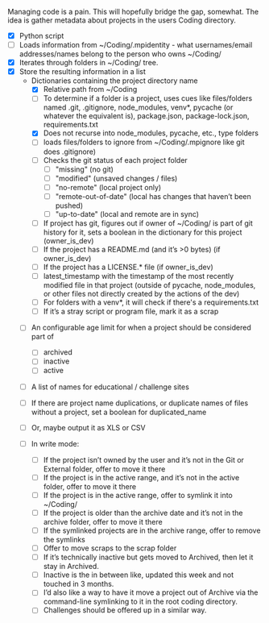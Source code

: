 Managing code is a pain. This will hopefully bridge the gap, somewhat. The idea is gather metadata about projects in the users Coding directory.

- [x] Python script
- [ ] Loads information from ~/Coding/.mpidentity
		- what usernames/email addresses/names belong to the person who owns ~/Coding/
- [x] Iterates through folders in ~/Coding/ tree.
- [x] Store the resulting information in a list
	- Dictionaries containing the project directory name
		- [x] Relative path from ~/Coding
		- [ ] To determine if a folder is a project, uses cues like files/folders named .git, .gitignore, node_modules, venv*, pycache (or whatever the equivalent is), package.json, package-lock.json, requirements.txt
		- [x] Does not recurse into node_modules, pycache, etc., type folders
		- [ ] loads files/folders to ignore from ~/Coding/.mpignore like git does .gitignore)
		- [ ] Checks the git status of each project folder
			- [ ] "missing" (no git)
			- [ ] "modified" (unsaved changes / files)
			- [ ] "no-remote" (local project only)
			- [ ] "remote-out-of-date" (local has changes that haven’t been pushed)
			- [ ] "up-to-date" (local and remote are in sync)
		- [ ] If project has git, figures out if owner of ~/Coding/ is part of git history for it, sets a boolean in the dictionary for this project (owner_is_dev)
		- [ ] If the project has a README.md (and it’s >0 bytes) (if owner_is_dev)
		- [ ] If the project has a LICENSE.* file (if owner_is_dev)
		- [ ] latest_timestamp with the timestamp of the most recently modified file in that project (outside of pycache, node_modules, or other files not directly created by the actions of the dev)
		- [ ] For folders with a venv*, it will check if there's a requirements.txt
		- [ ] If it’s a stray script or program file, mark it as a scrap
	- [ ] An configurable age limit for when a project should be considered part of
		- [ ] archived
		- [ ] inactive
		- [ ] active
	- [ ] A list of names for educational / challenge sites
	- [ ] If there are project name duplications, or duplicate names of files without a project, set a boolean for duplicated_name
	- [ ] Or, maybe output it as XLS or CSV

	- [ ] In write mode:
		- [ ] If the project isn’t owned by the user and it’s not in the Git or External folder, offer to move it there
		- [ ] If the project is in the active range, and it’s not in the active folder, offer to move it there
		- [ ] If the  project is in the active range, offer to symlink it into ~/Coding/
		- [ ] If the project is older than the archive date and it’s not in the archive folder, offer to move it there
		- [ ] If the symlinked projects are in the archive range, offer to remove the symlinks
		- [ ] Offer to move scraps to the scrap folder
		- [ ] If it’s technically inactive but gets moved to Archived, then let it stay in Archived.
		- [ ] Inactive is the in between like, updated this week and not touched in 3 months.
		- [ ] I’d also like a way to have it move a project out of Archive via the command-line symlinking to it in the root coding directory.
		- [ ] Challenges should be offered up in a similar way.
